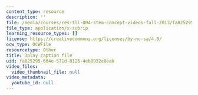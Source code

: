 ```yaml
---
content_type: resource
description: ''
file: /media/courses/res-tll-004-stem-concept-videos-fall-2013/fa825295664e571d81264eb8932e8eab_XR_0k8JIawY.vtt
file_type: application/x-subrip
learning_resource_types: []
license: https://creativecommons.org/licenses/by-nc-sa/4.0/
ocw_type: OCWFile
resourcetype: Other
title: 3play caption file
uid: fa825295-664e-571d-8126-4eb8932e8eab
video_files:
  video_thumbnail_file: null
video_metadata:
  youtube_id: null
---
```

